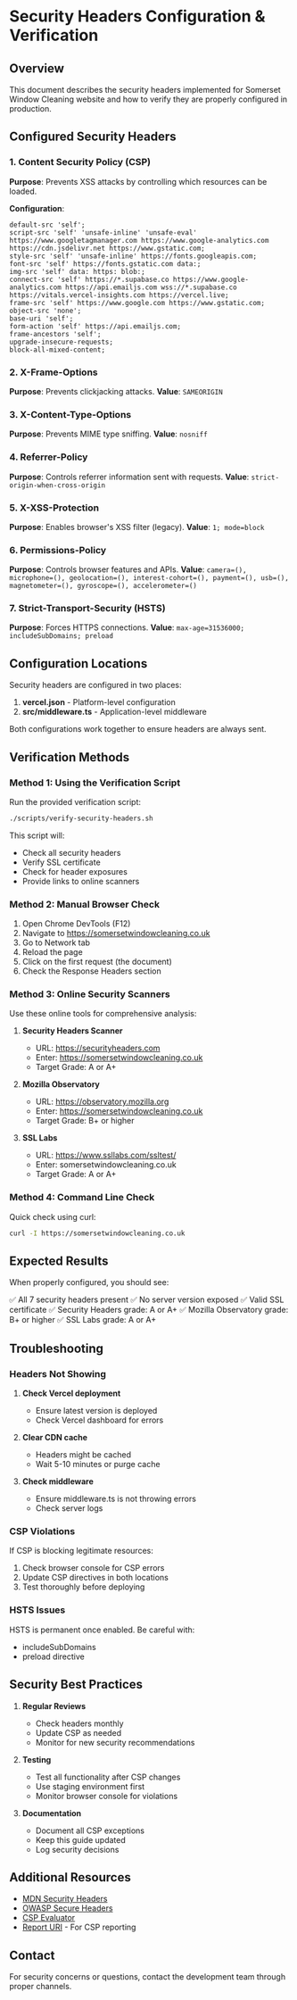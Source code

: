 # Security Headers Configuration & Verification

## Overview

This document describes the security headers implemented for Somerset Window Cleaning website and how to verify they are properly configured in production.

## Configured Security Headers

### 1. Content Security Policy (CSP)
**Purpose**: Prevents XSS attacks by controlling which resources can be loaded.

**Configuration**:
```
default-src 'self';
script-src 'self' 'unsafe-inline' 'unsafe-eval' https://www.googletagmanager.com https://www.google-analytics.com https://cdn.jsdelivr.net https://www.gstatic.com;
style-src 'self' 'unsafe-inline' https://fonts.googleapis.com;
font-src 'self' https://fonts.gstatic.com data:;
img-src 'self' data: https: blob:;
connect-src 'self' https://*.supabase.co https://www.google-analytics.com https://api.emailjs.com wss://*.supabase.co https://vitals.vercel-insights.com https://vercel.live;
frame-src 'self' https://www.google.com https://www.gstatic.com;
object-src 'none';
base-uri 'self';
form-action 'self' https://api.emailjs.com;
frame-ancestors 'self';
upgrade-insecure-requests;
block-all-mixed-content;
```

### 2. X-Frame-Options
**Purpose**: Prevents clickjacking attacks.
**Value**: `SAMEORIGIN`

### 3. X-Content-Type-Options
**Purpose**: Prevents MIME type sniffing.
**Value**: `nosniff`

### 4. Referrer-Policy
**Purpose**: Controls referrer information sent with requests.
**Value**: `strict-origin-when-cross-origin`

### 5. X-XSS-Protection
**Purpose**: Enables browser's XSS filter (legacy).
**Value**: `1; mode=block`

### 6. Permissions-Policy
**Purpose**: Controls browser features and APIs.
**Value**: `camera=(), microphone=(), geolocation=(), interest-cohort=(), payment=(), usb=(), magnetometer=(), gyroscope=(), accelerometer=()`

### 7. Strict-Transport-Security (HSTS)
**Purpose**: Forces HTTPS connections.
**Value**: `max-age=31536000; includeSubDomains; preload`

## Configuration Locations

Security headers are configured in two places:

1. **vercel.json** - Platform-level configuration
2. **src/middleware.ts** - Application-level middleware

Both configurations work together to ensure headers are always sent.

## Verification Methods

### Method 1: Using the Verification Script

Run the provided verification script:

```bash
./scripts/verify-security-headers.sh
```

This script will:
- Check all security headers
- Verify SSL certificate
- Check for header exposures
- Provide links to online scanners

### Method 2: Manual Browser Check

1. Open Chrome DevTools (F12)
2. Navigate to https://somersetwindowcleaning.co.uk
3. Go to Network tab
4. Reload the page
5. Click on the first request (the document)
6. Check the Response Headers section

### Method 3: Online Security Scanners

Use these online tools for comprehensive analysis:

1. **Security Headers Scanner**
   - URL: https://securityheaders.com
   - Enter: https://somersetwindowcleaning.co.uk
   - Target Grade: A or A+

2. **Mozilla Observatory**
   - URL: https://observatory.mozilla.org
   - Enter: https://somersetwindowcleaning.co.uk
   - Target Grade: B+ or higher

3. **SSL Labs**
   - URL: https://www.ssllabs.com/ssltest/
   - Enter: somersetwindowcleaning.co.uk
   - Target Grade: A or A+

### Method 4: Command Line Check

Quick check using curl:

```bash
curl -I https://somersetwindowcleaning.co.uk
```

## Expected Results

When properly configured, you should see:

✅ All 7 security headers present
✅ No server version exposed
✅ Valid SSL certificate
✅ Security Headers grade: A or A+
✅ Mozilla Observatory grade: B+ or higher
✅ SSL Labs grade: A or A+

## Troubleshooting

### Headers Not Showing

1. **Check Vercel deployment**
   - Ensure latest version is deployed
   - Check Vercel dashboard for errors

2. **Clear CDN cache**
   - Headers might be cached
   - Wait 5-10 minutes or purge cache

3. **Check middleware**
   - Ensure middleware.ts is not throwing errors
   - Check server logs

### CSP Violations

If CSP is blocking legitimate resources:

1. Check browser console for CSP errors
2. Update CSP directives in both locations
3. Test thoroughly before deploying

### HSTS Issues

HSTS is permanent once enabled. Be careful with:
- includeSubDomains
- preload directive

## Security Best Practices

1. **Regular Reviews**
   - Check headers monthly
   - Update CSP as needed
   - Monitor for new security recommendations

2. **Testing**
   - Test all functionality after CSP changes
   - Use staging environment first
   - Monitor browser console for violations

3. **Documentation**
   - Document all CSP exceptions
   - Keep this guide updated
   - Log security decisions

## Additional Resources

- [MDN Security Headers](https://developer.mozilla.org/en-US/docs/Web/HTTP/Headers#security)
- [OWASP Secure Headers](https://owasp.org/www-project-secure-headers/)
- [CSP Evaluator](https://csp-evaluator.withgoogle.com/)
- [Report URI](https://report-uri.com/) - For CSP reporting

## Contact

For security concerns or questions, contact the development team through proper channels.